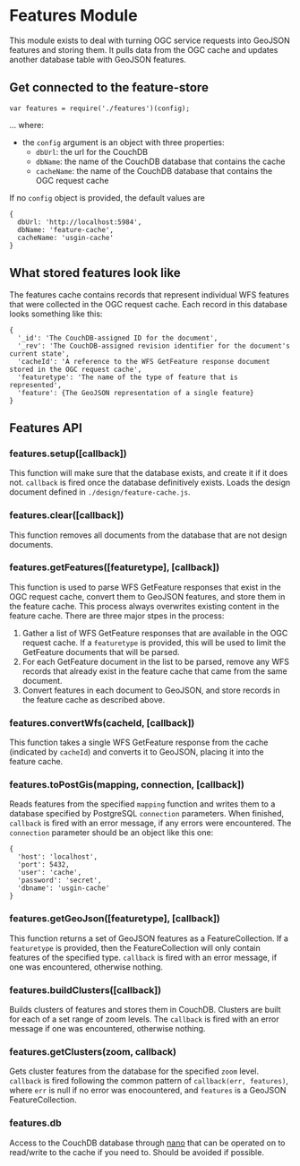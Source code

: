 # Features Module

This module exists to deal with turning OGC service requests into GeoJSON features and storing them. It pulls data from the OGC cache and updates another database table with GeoJSON features.

## Get connected to the feature-store

    var features = require('./features')(config);
  
... where:

- the `config` argument is an object with three properties:
  - `dbUrl`: the url for the CouchDB
  - `dbName`: the name of the CouchDB database that contains the cache
  - `cacheName`: the name of the CouchDB database that contains the OGC request cache
  
If no `config` object is provided, the default values are

    {
      dbUrl: 'http://localhost:5984',
      dbName: 'feature-cache',
      cacheName: 'usgin-cache'
    }

## What stored features look like

The features cache contains records that represent individual WFS features that were collected in the OGC request cache. Each record in this database looks something like this:

    {
      '_id': 'The CouchDB-assigned ID for the document',
      '_rev': 'The CouchDB-assigned revision identifier for the document's current state',
      'cacheId': 'A reference to the WFS GetFeature response document stored in the OGC request cache',
      'featuretype': 'The name of the type of feature that is represented',
      'feature': {The GeoJSON representation of a single feature}
    }

## Features API

### features.setup([callback])

This function will make sure that the database exists, and create it if it does not. `callback` is fired once the database definitively exists. Loads the design document defined in `./design/feature-cache.js`.

### features.clear([callback])

This function removes all documents from the database that are not design documents.

### features.getFeatures([featuretype], [callback])

This function is used to parse WFS GetFeature responses that exist in the OGC request cache, convert them to GeoJSON features, and store them in the feature cache. This process always overwrites existing content in the feature cache. There are three major stpes in the process:

1. Gather a list of WFS GetFeature responses that are available in the OGC request cache. If a `featuretype` is provided, this will be used to limit the GetFeature documents that will be parsed.
2. For each GetFeature document in the list to be parsed, remove any WFS records that already exist in the feature cache that came from the same document.
3. Convert features in each document to GeoJSON, and store records in the feature cache as described above.

### features.convertWfs(cacheId, [callback])

This function takes a single WFS GetFeature response from the cache (indicated by `cacheId`) and converts it to GeoJSON, placing it into the feature cache.

### features.toPostGis(mapping, connection, [callback])

Reads features from the specified `mapping` function and writes them to a database specified by PostgreSQL `connection` parameters. When finished, `callback` is fired with an error message, if any errors were encountered. The `connection` parameter should be an object like this one:

    {
      'host': 'localhost',
      'port': 5432,
      'user': 'cache',
      'password': 'secret',
      'dbname': 'usgin-cache'
    }

### features.getGeoJson([featuretype], [callback])

This function returns a set of GeoJSON features as a FeatureCollection. If a `featuretype` is provided, then the FeatureCollection will only contain features of the specified type. `callback` is fired with an error message, if one was encountered, otherwise nothing.

### features.buildClusters([callback])

Builds clusters of features and stores them in CouchDB. Clusters are built for each of a set range of zoom levels. The `callback` is fired with an error message if one was encountered, otherwise nothing.

### features.getClusters(zoom, callback)

Gets cluster features from the database for the specified `zoom` level. `callback` is fired following the common pattern of `callback(err, features)`, where `err` is null if no error was enocountered, and `features` is a GeoJSON FeatureCollection.

### features.db

Access to the CouchDB database through [nano](https://github.com/dscape/nano#document-functions) that can be operated on to read/write to the cache if you need to. Should be avoided if possible.